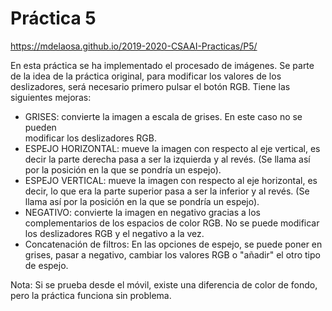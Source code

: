 # Práctica 5
https://mdelaosa.github.io/2019-2020-CSAAI-Practicas/P5/

En esta práctica se ha implementado el procesado de imágenes.
Se parte de la idea de la práctica original, para modificar los valores de los
deslizadores, será necesario primero pulsar el botón RGB.
Tiene las siguientes mejoras:
- GRISES: convierte la imagen a escala de grises. En este caso no se pueden  
          modificar los deslizadores RGB.
- ESPEJO HORIZONTAL: mueve la imagen con respecto al eje vertical, es decir
                    la parte derecha pasa a ser la izquierda y al revés.
                    (Se llama así por la posición en la que se pondría un
                    espejo).
- ESPEJO VERTICAL: mueve la imagen con respecto al eje horizontal, es decir, lo
                  que era la parte superior pasa a ser la inferior y al revés.
                  (Se llama así por la posición en la que se pondría un espejo).
- NEGATIVO: convierte la imagen en negativo gracias a los complementarios de
            los espacios de color RGB. No se puede modificar los deslizadores
            RGB y el negativo a la vez.
- Concatenación de filtros: En las opciones de espejo, se puede poner en grises,
                            pasar a negativo, cambiar los valores RGB o "añadir"
                            el otro tipo de espejo.

Nota: Si se prueba desde el móvil, existe una diferencia de color de fondo, pero
      la práctica funciona sin problema.
